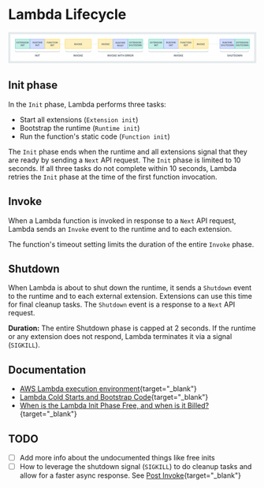 # Lambda Lifecycle

![Invoke With Error](./media/overview-lnvoke-with-error-light.png)

## Init phase

In the `Init` phase, Lambda performs three tasks:

- Start all extensions (`Extension init`)
- Bootstrap the runtime (`Runtime init`)
- Run the function's static code (`Function init`)

The `Init` phase ends when the runtime and all extensions signal that they are ready by sending a `Next` API request. The `Init` phase is limited to 10 seconds. If all three tasks do not complete within 10 seconds, Lambda retries the `Init` phase at the time of the first function invocation.

## Invoke

When a Lambda function is invoked in response to a `Next` API request, Lambda sends an `Invoke` event to the runtime and to each extension.

The function's timeout setting limits the duration of the entire `Invoke` phase.

## Shutdown

When Lambda is about to shut down the runtime, it sends a `Shutdown` event to the runtime and to each external extension. Extensions can use this time for final cleanup tasks. The `Shutdown` event is a response to a `Next` API request.

**Duration:** The entire Shutdown phase is capped at 2 seconds. If the runtime or any extension does not respond, Lambda terminates it via a signal (`SIGKILL`).

## Documentation

- [AWS Lambda execution environment](https://docs.aws.amazon.com/lambda/latest/dg/runtimes-context.html){target="_blank"}
- [Lambda Cold Starts and Bootstrap Code](https://bitesizedserverless.com/bite/lambda-cold-start-bootstrap/){target="_blank"}
- [When is the Lambda Init Phase Free, and when is it Billed?](https://bitesizedserverless.com/bite/when-is-the-lambda-init-phase-free-and-when-is-it-billed/){target="_blank"}

## TODO

- [ ] Add more info about the undocumented things like free inits
- [ ] How to leverage the shutdown signal (`SIGKILL`) to do cleanup tasks and allow for a faster async response. See [Post Invoke](https://github.com/aidansteele/postinvoke){target="_blank"}
